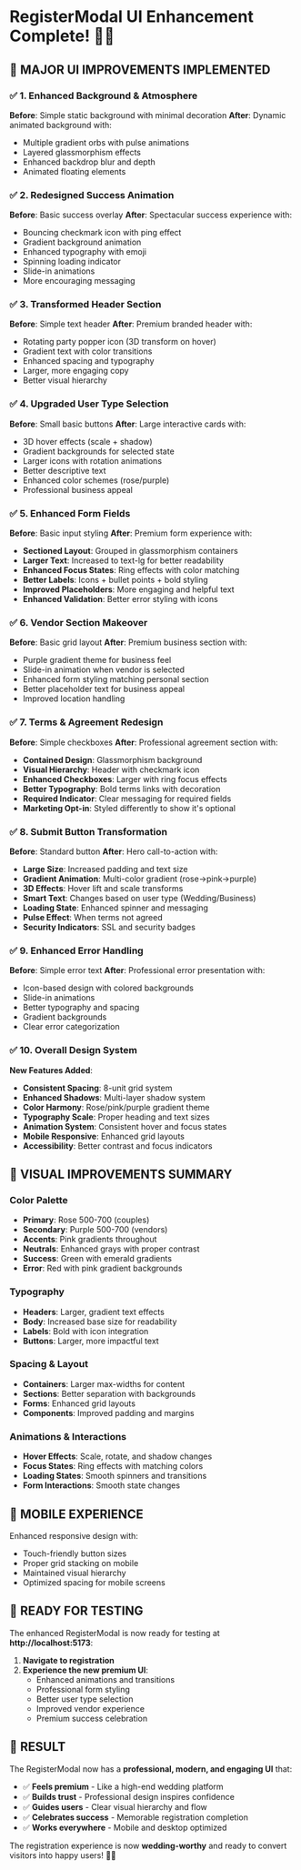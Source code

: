 # RegisterModal UI Enhancement Complete! 🎨✨

## 🚀 **MAJOR UI IMPROVEMENTS IMPLEMENTED**

### ✅ **1. Enhanced Background & Atmosphere**
**Before**: Simple static background with minimal decoration
**After**: Dynamic animated background with:
- Multiple gradient orbs with pulse animations
- Layered glassmorphism effects
- Enhanced backdrop blur and depth
- Animated floating elements

### ✅ **2. Redesigned Success Animation**
**Before**: Basic success overlay
**After**: Spectacular success experience with:
- Bouncing checkmark icon with ping effect
- Gradient background animation
- Enhanced typography with emoji
- Spinning loading indicator
- Slide-in animations
- More encouraging messaging

### ✅ **3. Transformed Header Section**
**Before**: Simple text header
**After**: Premium branded header with:
- Rotating party popper icon (3D transform on hover)
- Gradient text with color transitions
- Enhanced spacing and typography
- Larger, more engaging copy
- Better visual hierarchy

### ✅ **4. Upgraded User Type Selection**
**Before**: Small basic buttons
**After**: Large interactive cards with:
- 3D hover effects (scale + shadow)
- Gradient backgrounds for selected state
- Larger icons with rotation animations
- Better descriptive text
- Enhanced color schemes (rose/purple)
- Professional business appeal

### ✅ **5. Enhanced Form Fields**
**Before**: Basic input styling
**After**: Premium form experience with:
- **Sectioned Layout**: Grouped in glassmorphism containers
- **Larger Text**: Increased to text-lg for better readability
- **Enhanced Focus States**: Ring effects with color matching
- **Better Labels**: Icons + bullet points + bold styling
- **Improved Placeholders**: More engaging and helpful text
- **Enhanced Validation**: Better error styling with icons

### ✅ **6. Vendor Section Makeover**
**Before**: Basic grid layout
**After**: Premium business section with:
- Purple gradient theme for business feel
- Slide-in animation when vendor is selected
- Enhanced form styling matching personal section
- Better placeholder text for business appeal
- Improved location handling

### ✅ **7. Terms & Agreement Redesign**
**Before**: Simple checkboxes
**After**: Professional agreement section with:
- **Contained Design**: Glassmorphism background
- **Visual Hierarchy**: Header with checkmark icon
- **Enhanced Checkboxes**: Larger with ring focus effects
- **Better Typography**: Bold terms links with decoration
- **Required Indicator**: Clear messaging for required fields
- **Marketing Opt-in**: Styled differently to show it's optional

### ✅ **8. Submit Button Transformation**
**Before**: Standard button
**After**: Hero call-to-action with:
- **Large Size**: Increased padding and text size
- **Gradient Animation**: Multi-color gradient (rose→pink→purple)
- **3D Effects**: Hover lift and scale transforms
- **Smart Text**: Changes based on user type (Wedding/Business)
- **Loading State**: Enhanced spinner and messaging
- **Pulse Effect**: When terms not agreed
- **Security Indicators**: SSL and security badges

### ✅ **9. Enhanced Error Handling**
**Before**: Simple error text
**After**: Professional error presentation with:
- Icon-based design with colored backgrounds
- Slide-in animations
- Better typography and spacing
- Gradient backgrounds
- Clear error categorization

### ✅ **10. Overall Design System**
**New Features Added**:
- **Consistent Spacing**: 8-unit grid system
- **Enhanced Shadows**: Multi-layer shadow system
- **Color Harmony**: Rose/pink/purple gradient theme
- **Typography Scale**: Proper heading and text sizes
- **Animation System**: Consistent hover and focus states
- **Mobile Responsive**: Enhanced grid layouts
- **Accessibility**: Better contrast and focus indicators

## 🎯 **VISUAL IMPROVEMENTS SUMMARY**

### **Color Palette**
- **Primary**: Rose 500-700 (couples)
- **Secondary**: Purple 500-700 (vendors) 
- **Accents**: Pink gradients throughout
- **Neutrals**: Enhanced grays with proper contrast
- **Success**: Green with emerald gradients
- **Error**: Red with pink gradient backgrounds

### **Typography**
- **Headers**: Larger, gradient text effects
- **Body**: Increased base size for readability
- **Labels**: Bold with icon integration
- **Buttons**: Larger, more impactful text

### **Spacing & Layout**
- **Containers**: Larger max-widths for content
- **Sections**: Better separation with backgrounds
- **Forms**: Enhanced grid layouts
- **Components**: Improved padding and margins

### **Animations & Interactions**
- **Hover Effects**: Scale, rotate, and shadow changes
- **Focus States**: Ring effects with matching colors
- **Loading States**: Smooth spinners and transitions
- **Form Interactions**: Smooth state changes

## 📱 **MOBILE EXPERIENCE**

Enhanced responsive design with:
- Touch-friendly button sizes
- Proper grid stacking on mobile
- Maintained visual hierarchy
- Optimized spacing for mobile screens

## 🎊 **READY FOR TESTING**

The enhanced RegisterModal is now ready for testing at **http://localhost:5173**:

1. **Navigate to registration** 
2. **Experience the new premium UI**:
   - Enhanced animations and transitions
   - Professional form styling
   - Better user type selection
   - Improved vendor experience
   - Premium success celebration

## 💎 **RESULT**

The RegisterModal now has a **professional, modern, and engaging UI** that:
- ✅ **Feels premium** - Like a high-end wedding platform
- ✅ **Builds trust** - Professional design inspires confidence  
- ✅ **Guides users** - Clear visual hierarchy and flow
- ✅ **Celebrates success** - Memorable registration completion
- ✅ **Works everywhere** - Mobile and desktop optimized

The registration experience is now **wedding-worthy** and ready to convert visitors into happy users! 🎉💒
